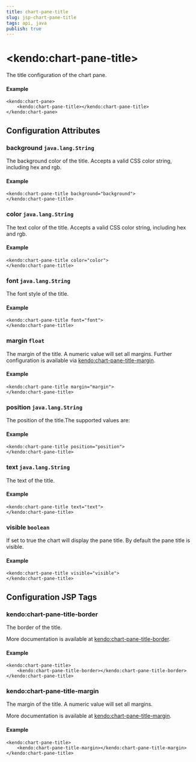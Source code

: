 ```yaml
---
title: chart-pane-title
slug: jsp-chart-pane-title
tags: api, java
publish: true
---
```


# \<kendo:chart-pane-title\>

The title configuration of the chart pane.

#### Example
    <kendo:chart-pane>
        <kendo:chart-pane-title></kendo:chart-pane-title>
    </kendo:chart-pane>

## Configuration Attributes

### background `java.lang.String`

The background color of the title. Accepts a valid CSS color string, including hex and rgb.

#### Example
    <kendo:chart-pane-title background="background">
    </kendo:chart-pane-title>

### color `java.lang.String`

The text color of the title. Accepts a valid CSS color string, including hex and rgb.

#### Example
    <kendo:chart-pane-title color="color">
    </kendo:chart-pane-title>

### font `java.lang.String`

The font style of the title.

#### Example
    <kendo:chart-pane-title font="font">
    </kendo:chart-pane-title>

### margin `float`

The margin of the title. A numeric value will set all margins. Further configuration is available via [kendo:chart-pane-title-margin](#kendo-chart-pane-title-margin). 

#### Example
    <kendo:chart-pane-title margin="margin">
    </kendo:chart-pane-title>

### position `java.lang.String`

The position of the title.The supported values are:

#### Example
    <kendo:chart-pane-title position="position">
    </kendo:chart-pane-title>

### text `java.lang.String`

The text of the title.

#### Example
    <kendo:chart-pane-title text="text">
    </kendo:chart-pane-title>

### visible `boolean`

If set to true the chart will display the pane title. By default the pane title is visible.

#### Example
    <kendo:chart-pane-title visible="visible">
    </kendo:chart-pane-title>


##  Configuration JSP Tags

### kendo:chart-pane-title-border

The border of the title.

More documentation is available at [kendo:chart-pane-title-border](chart/pane-title-border).

#### Example

    <kendo:chart-pane-title>
        <kendo:chart-pane-title-border></kendo:chart-pane-title-border>
    </kendo:chart-pane-title>

### kendo:chart-pane-title-margin

The margin of the title. A numeric value will set all margins.

More documentation is available at [kendo:chart-pane-title-margin](chart/pane-title-margin).

#### Example

    <kendo:chart-pane-title>
        <kendo:chart-pane-title-margin></kendo:chart-pane-title-margin>
    </kendo:chart-pane-title>

